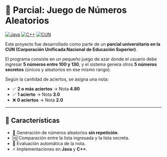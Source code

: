 # 🎯 Parcial: Juego de Números Aleatorios  

[![Java](https://img.shields.io/badge/Java-ED8B00?style=for-the-badge&logo=java&logoColor=white)]()
[![C++](https://img.shields.io/badge/C++-00599C?style=for-the-badge&logo=cplusplus&logoColor=white)]()
[![CUN](https://img.shields.io/badge/CUN-Universidad-blue?style=for-the-badge)]()

Este proyecto fue desarrollado como parte de un **parcial universitario en la CUN (Corporación Unificada Nacional de Educación Superior)**.  

El programa consiste en un pequeño juego de azar donde el usuario debe ingresar **5 números entre 100 y 130**, y el sistema genera otros **5 números secretos** (únicos y aleatorios en ese mismo rango).  

Según la cantidad de aciertos, se asigna una nota:

- ✅ **2 o más aciertos** → Nota **4.80**  
- ✅ **1 acierto** → Nota **3.0**  
- ❌ **0 aciertos** → Nota **2.0**

---

## 📌 Características
- 🔢 Generación de números aleatorios **sin repetición**.  
- 🆚 Comparación entre la lista ingresada y la lista secreta.  
- 📝 Evaluación automática de la nota.  
- ⚡ Implementaciones en **Java** y **C++**.  


